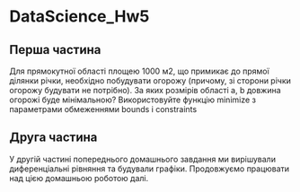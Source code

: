 # DataScience_Hw5
## Перша частина

Для прямокутної області площею 1000 м2, що примикає до прямої ділянки річки, необхідно побудувати огорожу (причому, зі сторони річки огорожу будувати не потрібно). За яких розмірів області a, b довжина огорожі буде мінімальною? Використовуйте функцію minimize з параметрами обмеженнями bounds і constraints

## Друга частина

У другій частині попереднього домашнього завдання ми вирішували диференціальні рівняння та будували графіки. Продовжуємо працювати над цією домашньою роботою далі.
